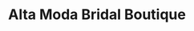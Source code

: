 ---
title: "Alta Moda Bridal Boutique"
url: /salt-lake-city/alta-moda-bridal-boutique/
shop: Kleidung
---